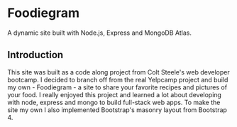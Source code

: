 # Foodiegram

A dynamic site built with Node.js, Express and MongoDB Atlas.

## Introduction

This site was built as a code along project from Colt Steele's web developer bootcamp.
I decided to branch off from the real Yelpcamp project and build my own - Foodiegram -
a site to share your favorite recipes and pictures of your food. I really enjoyed this
project and learned a lot about developing with node, express and mongo to build 
full-stack web apps. To make the site my own I also implemented Bootstrap's masonry 
layout from Bootstrap 4. 
